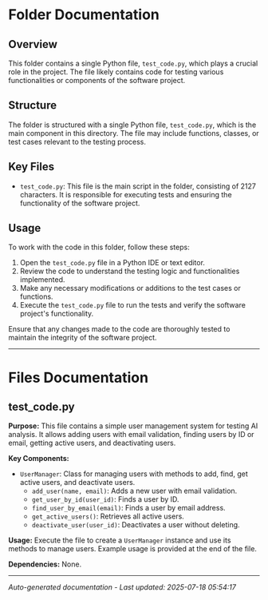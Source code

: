 # Folder Documentation

## Overview
This folder contains a single Python file, `test_code.py`, which plays a crucial role in the project. The file likely contains code for testing various functionalities or components of the software project.

## Structure
The folder is structured with a single Python file, `test_code.py`, which is the main component in this directory. The file may include functions, classes, or test cases relevant to the testing process.

## Key Files
- `test_code.py`: This file is the main script in the folder, consisting of 2127 characters. It is responsible for executing tests and ensuring the functionality of the software project.

## Usage
To work with the code in this folder, follow these steps:
1. Open the `test_code.py` file in a Python IDE or text editor.
2. Review the code to understand the testing logic and functionalities implemented.
3. Make any necessary modifications or additions to the test cases or functions.
4. Execute the `test_code.py` file to run the tests and verify the software project's functionality.

Ensure that any changes made to the code are thoroughly tested to maintain the integrity of the software project.

---

# Files Documentation

## test_code.py

**Purpose:** This file contains a simple user management system for testing AI analysis. It allows adding users with email validation, finding users by ID or email, getting active users, and deactivating users.

**Key Components:**
- `UserManager`: Class for managing users with methods to add, find, get active users, and deactivate users.
  - `add_user(name, email)`: Adds a new user with email validation.
  - `get_user_by_id(user_id)`: Finds a user by ID.
  - `find_user_by_email(email)`: Finds a user by email address.
  - `get_active_users()`: Retrieves all active users.
  - `deactivate_user(user_id)`: Deactivates a user without deleting.

**Usage:** Execute the file to create a `UserManager` instance and use its methods to manage users. Example usage is provided at the end of the file.

**Dependencies:** None.

---
*Auto-generated documentation - Last updated: 2025-07-18 05:54:17*

